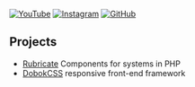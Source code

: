  [![YouTube](https://estefanionsantos.github.io/asset/img/sn/yt-b-32.png)](https://estefanionsantos.github.io/go/yt)
 [![Instagram](https://estefanionsantos.github.io/asset/img/sn/ig-b-32.png)](https://estefanionsantos.github.io/go/ig)
 [![GitHub](https://estefanionsantos.github.io/asset/img/sn/gh-b-32.png)](https://estefanionsantos.github.io/go/gh)

## Projects
- [Rubricate](https://rubricate.github.io) Components for systems in PHP
- [DobokCSS](https://dobokcss.github.io) responsive front-end framework


